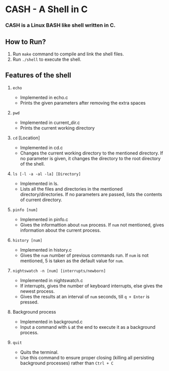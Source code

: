 # CASH - A Shell in C

### CASH is a Linux BASH like shell written in C.

## How to Run?

1. Run `make` command to compile and link the shell files.
2. Run `./shell` to execute the shell.

## Features of the shell

1. `echo` <br>
    * Implemented in echo.c
    * Prints the given parameters after removing the extra spaces

2. `pwd` <br>
    * Implemented in current_dir.c
    * Prints the current working directory

3. `cd` [Location] <br>
    * Implemented in cd.c
    * Changes the current working directory to the mentioned directory. If no parameter is given, it changes the directory to the root directory of the shell.

4. `ls [-l -a -al -la] [Directory]` <br>
    * Implemented in ls.
    * Lists all the files and directories in the mentioned directory/directories. If no parameters are passed, lists the contents of current directory.

5. `pinfo [num]` <br>
    * Implemented in pinfo.c
    * Gives the informattion about `num` process. If `num` not mentioned, gives information about the current process.

6. `history [num]` <br>
    * Implemented in history.c
    * Gives the `num` number of previous commands run. If `num` is not mentioned, 5 is taken as the default value for `num`.

7. `nightswatch -n [num] [interrupts/newborn]` <br>
    * Implemented in nightswatch.c
    * If interrupts, gives the number of keyboard interrupts, else gives the newest process.
    * Gives the results at an interval of `num` seconds, till `q + Enter` is pressed.

8. Background process
    * Implemented in background.c
    * Input a command with `&` at the end to execute it as a background process.

9. `quit`
    * Quits the terminal.
    * Use this command to ensure proper closing (killing all persisting background processes) rather than  `Ctrl + C`
    
    